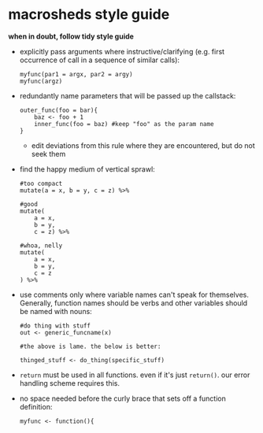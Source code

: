 # macrosheds style guide

**when in doubt, follow tidy style guide**

+ explicitly pass arguments where instructive/clarifying (e.g. first occurrence of call in a sequence of similar calls):

    ```
    myfunc(par1 = argx, par2 = argy)  
    myfunc(argz)
    ```

+ redundantly name parameters that will be passed up the callstack:

    ```
    outer_func(foo = bar){  
        baz <- foo + 1  
        inner_func(foo = baz) #keep "foo" as the param name  
    }
    ```

    + edit deviations from this rule where they are encountered, but do not seek them

+ find the happy medium of vertical sprawl:
    
    ```
    #too compact
    mutate(a = x, b = y, c = z) %>%

    #good
    mutate(
        a = x,
        b = y,
        c = z) %>%

    #whoa, nelly
    mutate(
        a = x,
        b = y,
        c = z
    ) %>%
    ```

+ use comments only where variable names can't speak for themselves. Generally, function names should be verbs and other variables should be named with nouns:

    ```
    #do thing with stuff
    out <- generic_funcname(x)

    #the above is lame. the below is better:

    thinged_stuff <- do_thing(specific_stuff)
    ```

+ `return` must be used in all functions. even if it's just `return()`. our error handling scheme requires this.

+ no space needed before the curly brace that sets off a function definition:

    `myfunc <- function(){`

